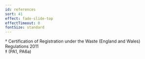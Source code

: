 ```yaml
---
id: references
sort: 41
effect: fade-slide-top
effectTimeout: 0
fontSize: standard
---
```


&dagger; Certification of Registration under the Waste (England and Wales) Regulations 2011 <br />
&Dagger; (PA1, PA6a)
